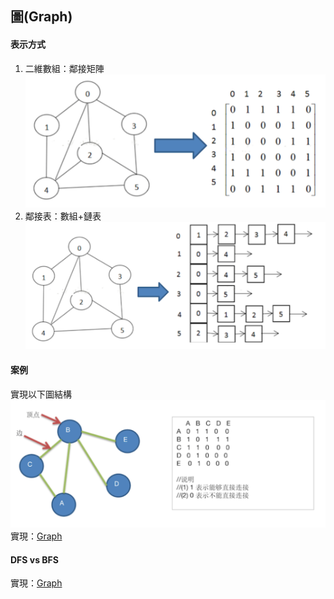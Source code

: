 ## 圖(Graph)  
#### 表示方式  
1. 二維數組：鄰接矩陣  
![image1](./image/graph1.png)  
2. 鄰接表：數組+鏈表  
![image2](./image/graph2.png)  
#### 案例  
實現以下圖結構  
![image3](./image/graph3.png)  
實現：[Graph](./Graph.java)  
#### DFS vs BFS  
實現：[Graph](./Graph.java) 